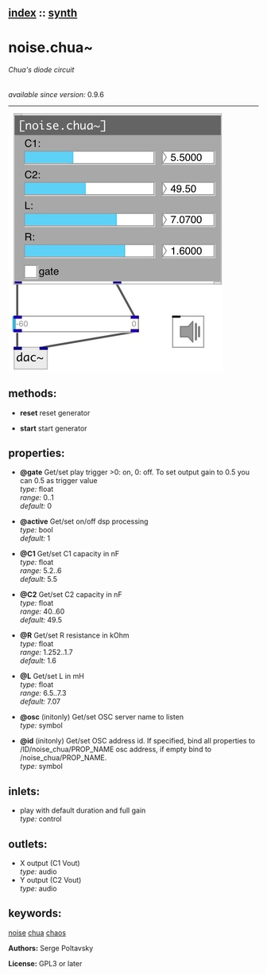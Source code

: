 [index](index.html) :: [synth](category_synth.html)
---

# noise.chua~

###### Chua&#39;s diode circuit

*available since version:* 0.9.6

---




[![example](../examples/img/noise.chua~.jpg)](../examples/pd/noise.chua~.pd)





## methods:

* **reset**
reset generator<br>

* **start**
start generator<br>




## properties:

* **@gate** 
Get/set play trigger &gt;0: on, 0: off. To set output gain to 0.5 you can 0.5 as trigger
value<br>
_type:_ float<br>
_range:_ 0..1<br>
_default:_ 0<br>

* **@active** 
Get/set on/off dsp processing<br>
_type:_ bool<br>
_default:_ 1<br>

* **@C1** 
Get/set C1 capacity in nF<br>
_type:_ float<br>
_range:_ 5.2..6<br>
_default:_ 5.5<br>

* **@C2** 
Get/set C2 capacity in nF<br>
_type:_ float<br>
_range:_ 40..60<br>
_default:_ 49.5<br>

* **@R** 
Get/set R resistance in kOhm<br>
_type:_ float<br>
_range:_ 1.252..1.7<br>
_default:_ 1.6<br>

* **@L** 
Get/set L in mH<br>
_type:_ float<br>
_range:_ 6.5..7.3<br>
_default:_ 7.07<br>

* **@osc** (initonly)
Get/set OSC server name to listen<br>
_type:_ symbol<br>

* **@id** (initonly)
Get/set OSC address id. If specified, bind all properties to /ID/noise_chua/PROP_NAME
osc address, if empty bind to /noise_chua/PROP_NAME.<br>
_type:_ symbol<br>



## inlets:

* play with default duration and full gain<br>
_type:_ control



## outlets:

* X output (C1 Vout)<br>
_type:_ audio
* Y output (C2 Vout)<br>
_type:_ audio



## keywords:

[noise](keywords/noise.html)
[chua](keywords/chua.html)
[chaos](keywords/chaos.html)






**Authors:** Serge Poltavsky




**License:** GPL3 or later





